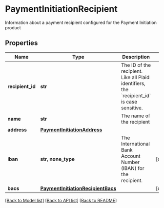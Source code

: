 # PaymentInitiationRecipient

Information about a payment recipient configured for the Payment Initiation product
## Properties
Name | Type | Description | Notes
------------ | ------------- | ------------- | -------------
**recipient_id** | **str** | The ID of the recipient. Like all Plaid identifiers, the &#x60;recipient_id&#x60; is case sensitive. | 
**name** | **str** | The name of the recipient | 
**address** | [**PaymentInitiationAddress**](PaymentInitiationAddress.md) |  | 
**iban** | **str, none_type** | The International Bank Account Number (IBAN) for the recipient. | [optional] 
**bacs** | [**PaymentInitiationRecipientBacs**](PaymentInitiationRecipientBacs.md) |  | [optional] 

[[Back to Model list]](../README.md#documentation-for-models) [[Back to API list]](../README.md#documentation-for-api-endpoints) [[Back to README]](../README.md)


